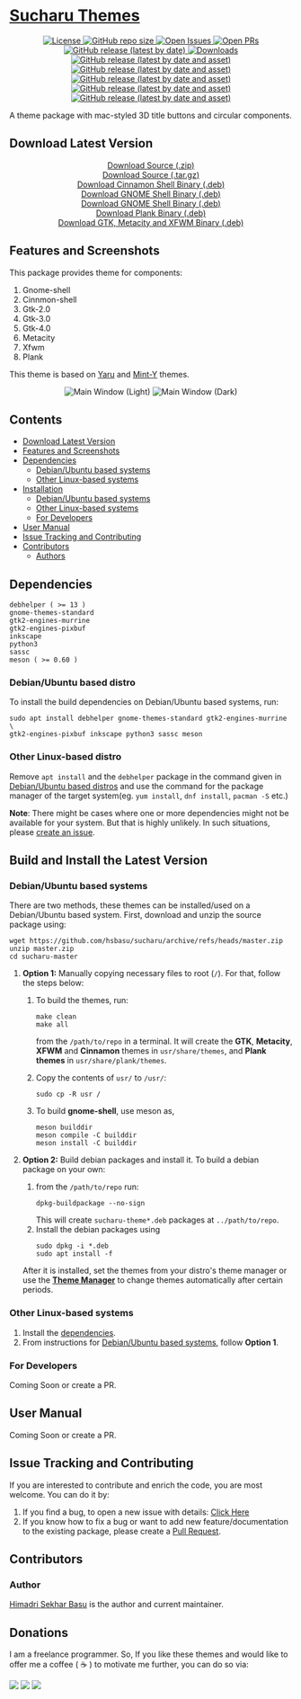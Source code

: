 # [Sucharu Themes](https://hsbasu.github.io/sucharu)

<p align="center">
	<a href="https://github.com/hsbasu/sucharu/blob/master/LICENSE">
		<img src="https://img.shields.io/github/license/hsbasu/sucharu?label=License" alt="License"
	</a>
  	<a href="#">
		<img src="https://img.shields.io/github/repo-size/hsbasu/sucharu?label=Repo%20size" alt="GitHub repo size">
  	</a>
	<a href="https://github.com/hsbasu/sucharu/issues" target="_blank">
		<img src="https://img.shields.io/github/issues/hsbasu/sucharu?label=Issues" alt="Open Issues">
	</a>
	<a href="https://github.com/hsbasu/sucharu/pulls" target="_blank">
		<img src="https://img.shields.io/github/issues-pr/hsbasu/sucharu?label=PR" alt="Open PRs">
	</a>
  	<a href="https://github.com/hsbasu/sucharu/releases/latest">
		<img src="https://img.shields.io/github/v/release/hsbasu/sucharu?label=Latest%20Stable%20Release" alt="GitHub release (latest by date)">
  	</a>
	<a href="#download-latest-version">
		<img src="https://img.shields.io/github/downloads/hsbasu/sucharu/total?label=Downloads" alt="Downloads">
	</a>
	<a href="https://github.com/hsbasu/sucharu/releases/download/2.0.5/sucharu-theme-cinnamon-shell_2.0.5_all.deb">
		<img src="https://img.shields.io/github/downloads/hsbasu/sucharu/2.0.5/sucharu-theme-cinnamon-shell_2.0.5_all.deb?color=blue&label=Downloads%40Latest%20Binary" alt="GitHub release (latest by date and asset)">
	</a>
	<a href="https://github.com/hsbasu/sucharu/releases/download/2.0.5/sucharu-theme-gnome-shell_2.0.5_all.deb">
		<img src="https://img.shields.io/github/downloads/hsbasu/sucharu/2.0.5/sucharu-theme-gnome-shell_2.0.5_all.deb?color=blue&label=Downloads%40Latest%20Binary" alt="GitHub release (latest by date and asset)">
	</a>
	<a href="https://github.com/hsbasu/sucharu/releases/download/2.0.5/sucharu-theme-gtk_2.0.5_all.deb">
		<img src="https://img.shields.io/github/downloads/hsbasu/sucharu/2.0.5/sucharu-theme-gtk_2.0.5_all.deb?color=blue&label=Downloads%40Latest%20Binary" alt="GitHub release (latest by date and asset)">
	</a>
	<a href="https://github.com/hsbasu/sucharu/releases/download/2.0.5/sucharu-theme-plank_2.0.5_all.deb">
		<img src="https://img.shields.io/github/downloads/hsbasu/sucharu/2.0.5/sucharu-theme-plank_2.0.5_all.deb?color=blue&label=Downloads%40Latest%20Binary" alt="GitHub release (latest by date and asset)">
	</a>
	<a href="https://github.com/hsbasu/sucharu/releases/download/2.0.5/sucharu-themes_2.0.5_all.deb">
		<img src="https://img.shields.io/github/downloads/hsbasu/sucharu/2.0.5/sucharu-themes_2.0.5_all.deb?color=blue&label=Downloads%40Latest%20Binary" alt="GitHub release (latest by date and asset)">
	</a>
</p>

A theme package with mac-styled 3D title buttons and circular components.

## Download Latest Version
<p align="center">
	<a href="https://github.com/hsbasu/sucharu/zipball/master">Download Source (.zip)</a></br>
	<a href="https://github.com/hsbasu/sucharu/tarball/master">Download Source (.tar.gz)</a></br>
	<a href="https://github.com/hsbasu/sucharu/releases/download/2.0.5/sucharu-theme-cinnamon-shell_2.0.5_all.deb">Download Cinnamon Shell Binary (.deb)</a></br>
	<a href="https://github.com/hsbasu/sucharu/releases/download/2.0.5/sucharu-theme-gnome-shell_2.0.5_all.deb">Download GNOME Shell Binary (.deb)</a></br>
	<a href="https://github.com/hsbasu/sucharu/releases/download/2.0.5/sucharu-theme-gtk_2.0.5_all.deb">Download GNOME Shell Binary (.deb)</a></br>
	<a href="https://github.com/hsbasu/sucharu/releases/download/2.0.5/sucharu-theme-plank_2.0.5_all.deb">Download Plank Binary (.deb)</a></br>
	<a href="https://github.com/hsbasu/sucharu/releases/download/2.0.5/sucharu-themes_2.0.5_all.deb">Download GTK, Metacity and XFWM Binary (.deb)</a>
</p>

## Features and Screenshots

This package provides theme for components:
1. Gnome-shell
2. Cinnmon-shell
3. Gtk-2.0
4. Gtk-3.0
5. Gtk-4.0
6. Metacity
7. Xfwm
8. Plank

This theme is based on [Yaru](https://github.com/ubuntu/yaru) and [Mint-Y](https://github.com/linuxmint/mint-themes) themes.

<p align="center">
	<img src="#" alt="Main Window (Light)">
	<img src="#" alt="Main Window (Dark)">
</p>


## Contents
- [Download Latest Version](#download-latest-version)
- [Features and Screenshots](#features-and-screenshots)
- [Dependencies](#dependencies)
	- [Debian/Ubuntu based systems](#debianubuntu-based-distro)
	- [Other Linux-based systems](#other-linux-based-distro)
- [Installation](#build-and-install-the-latest-version)
	- [Debian/Ubuntu based systems](#debianubuntu-based-systems)
	- [Other Linux-based systems](#other-linux-based-systems)
	- [For Developers](#for-developers)
- [User Manual](#user-manual)
- [Issue Tracking and Contributing](#issue-tracking-and-contributing)
- [Contributors](#contributors)
	- [Authors](#author)

## Dependencies
```
debhelper ( >= 13 )
gnome-themes-standard
gtk2-engines-murrine
gtk2-engines-pixbuf
inkscape
python3
sassc
meson ( >= 0.60 )
```
### Debian/Ubuntu based distro
To install the build dependencies on Debian/Ubuntu based systems, run:
```
sudo apt install debhelper gnome-themes-standard gtk2-engines-murrine \
gtk2-engines-pixbuf inkscape python3 sassc meson
```

### Other Linux-based distro
Remove `apt install` and the `debhelper` package in the command given in [Debian/Ubuntu based distros](#debianubuntu-based-distro) and use the command for the package manager of the target system(eg. `yum install`, `dnf install`, `pacman -S` etc.)

**Note**: There might be cases where one or more dependencies might not be available for your system. But that is highly unlikely. In such situations, please [create an issue](#issue-tracking-and-contributing).

## Build and Install the Latest Version
### Debian/Ubuntu based systems
There are two methods, these themes can be installed/used on a Debian/Ubuntu based system. First, download and unzip the source package using:
```
wget https://github.com/hsbasu/sucharu/archive/refs/heads/master.zip
unzip master.zip
cd sucharu-master
```

1. **Option 1:** Manually copying necessary files to root (`/`). For that, follow the steps below:
	1. To build the themes, run:
		```
		make clean
		make all
		```
		from the `/path/to/repo` in a terminal. It will create the **GTK**, **Metacity**, **XFWM** and **Cinnamon** themes in `usr/share/themes`, and **Plank themes** in `usr/share/plank/themes`.

	2. Copy the contents of `usr/` to `/usr/`:
		```
		sudo cp -R usr /
		```
	3. To build **gnome-shell**, use meson as,
		```
		meson builddir
		meson compile -C builddir
		meson install -C builddir
		```

2. **Option 2:** Build debian packages and install it. To build a debian package on your own:
	1. from the `/path/to/repo` run:
		```
		dpkg-buildpackage --no-sign
		```
		This will create `sucharu-theme*.deb` packages at `../path/to/repo`.
	2. Install the debian packages using
		```
		sudo dpkg -i *.deb
		sudo apt install -f
		```
	After it is installed, set the themes from your distro's theme manager or use the [**Theme Manager**](https://hsbasu.github.io/theme-manager) to change themes automatically after certain periods.

### Other Linux-based systems
1. Install the [dependencies](#other-linux-based-distro).
2. From instructions for [Debian/Ubuntu based systems](#debianubuntu-based-systems), follow **Option 1**.

### For Developers
Coming Soon or create a PR.

## User Manual
Coming Soon or create a PR.

## Issue Tracking and Contributing
If you are interested to contribute and enrich the code, you are most welcome. You can do it by:
1. If you find a bug, to open a new issue with details: [Click Here](https://github.com/hsbasu/sucharu/issues)
2. If you know how to fix a bug or want to add new feature/documentation to the existing package, please create a [Pull Request](https://github.com/hsbasu/sucharu/compare).

## Contributors

### Author
[Himadri Sekhar Basu](https://github.com/hsbasu) is the author and current maintainer.

## Donations
I am a freelance programmer. So, If you like these themes and would like to offer me a coffee ( &#9749; ) to motivate me further, you can do so via:

[![](https://liberapay.com/assets/widgets/donate.svg)](https://liberapay.com/hsbasu/donate)
[![](https://www.paypalobjects.com/webstatic/i/logo/rebrand/ppcom.svg)](https://paypal.me/hsbasu)
[![](https://hsbasu.github.io/styles/icons/logo/svg/upi-logo.svg)](https://hsbasu.github.io/images/upi-qr.jpg)
